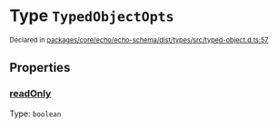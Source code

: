 # Type `TypedObjectOpts`
<sub>Declared in [packages/core/echo/echo-schema/dist/types/src/typed-object.d.ts:57]()</sub>





## Properties
### [readOnly]()
Type: <code>boolean</code>
